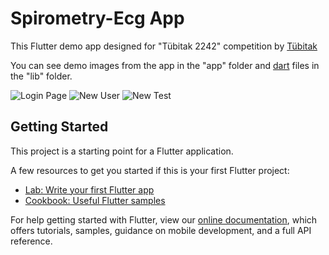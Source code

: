 # Spirometry-Ecg App

This Flutter demo app designed for "Tübitak 2242" competition by <a href="https://www.tubitak.gov.tr/">Tübitak</a>

You can see demo images from the app in the "app" folder and <a href="https://dart.dev/">dart</a> files in the "lib" folder.

![Login Page](https://github.com/aliosmankaya/spiro_ecg/blob/main/app/login.PNG)
![New User](https://github.com/aliosmankaya/spiro_ecg/blob/main/app/new_user.PNG)
![New Test](https://github.com/aliosmankaya/spiro_ecg/blob/main/app/new_test.PNG)

## Getting Started

This project is a starting point for a Flutter application.

A few resources to get you started if this is your first Flutter project:

- [Lab: Write your first Flutter app](https://flutter.dev/docs/get-started/codelab)
- [Cookbook: Useful Flutter samples](https://flutter.dev/docs/cookbook)

For help getting started with Flutter, view our
[online documentation](https://flutter.dev/docs), which offers tutorials,
samples, guidance on mobile development, and a full API reference.
